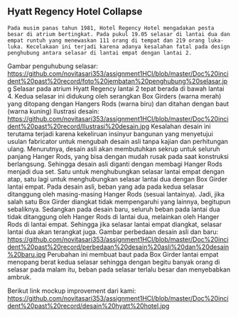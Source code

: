 ## Hyatt Regency Hotel Collapse
 
	Pada musim panas tahun 1981, Hotel Regency Hotel mengadakan pesta besar di atrium bertingkat. Pada pukul 19.05 selasar di lantai dua dan empat runtuh yang menewaskan 111 orang di tempat dan 219 orang luka-luka. Kecelakaan ini terjadi karena adanya kesalahan fatal pada design penghubung antara selasar di lantai empat dengan lantai 2.
Gambar penguhubung selasar:
https://github.com/novitasari353/assignment1HCI/blob/master/Doc%20incident%20past%20record/foto%20jembatan%20penghubung%20selasar.jpg
	Selasar pada atrium Hyatt Regency lantai 2 tepat berada di bawah lantai 4. Kedua selasar ini didukung oleh serangkan Box Girders (warna merah) yang ditopang dengan Hangers Rods (warna biru) dan ditahan dengan baut (warna kuning)
Ilustrasi desain:
https://github.com/novitasari353/assignment1HCI/blob/master/Doc%20incident%20past%20record/Ilustrasi%20desain.jpg
	Kesalahan desain ini terutama terjadi karena kekeliruan insinyur bangunan yang menyetujui usulan fabricator untuk mengubah desain asli tanpa kajian dan perhitungan ulang. Menurutnya, desain asli akan membutuhkan sekrup untuk seluruh panjang Hanger Rods, yang bisa dengan mudah rusak pada saat konstruksi berlangsung. Sehingga desain asli diganti dengan membagi Hanger Rods menjadi dua set. Satu untuk menghubungkan selasar lantai empat dengan atap, satu lagi untuk menghubungkan selasar lantai dua dengan Box Girder lantai empat.
	Pada desain asli, beban yang ada pada kedua selasar ditanggung oleh masing-masing Hanger Rods (sesuai lantainya). Jadi, jika salah satu Box Girder diangkat tidak mempengaruhi yang lainnya, begitupun sebaliknya. Sedangkan pada desain baru, seluruh beban pada lantai dua tidak ditanggung oleh Hanger Rods di lantai dua, melainkan oleh Hanger Rods di lantai empat. Sehingga jika selasar lantai empat diangkat, selasar lantai dua akan terangkat juga.
Gambar perbedaan desain asli dan baru:
https://github.com/novitasari353/assignment1HCI/blob/master/Doc%20incident%20past%20record/perbedaan%20desain%20asli%20dan%20desain%20baru.jpg
	Perubahan ini membuat baut pada Box Girder lantai empat menopang berat kedua selasar sehingga dengan begitu banyak orang di selasar pada malam itu, beban pada selasar terlalu besar dan menyebabkan ambruk.

Berikut link mockup improvement dari kami:
https://github.com/novitasari353/assignment1HCI/blob/master/Doc%20incident%20past%20record/desain%20hyatt%20hotel.jpg
